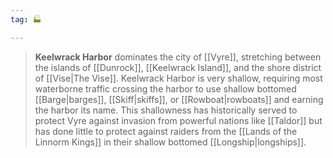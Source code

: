 ```yaml
---
tag: 🏭

---
```

> **Keelwrack Harbor** dominates the city of [[Vyre]], stretching between the islands of [[Dunrock]], [[Keelwrack Island]], and the shore district of [[Vise|The Vise]]. Keelwrack Harbor is very shallow, requiring most waterborne traffic crossing the harbor to use shallow bottomed [[Barge|barges]], [[Skiff|skiffs]], or [[Rowboat|rowboats]] and earning the harbor its name. This shallowness has historically served to protect Vyre against invasion from powerful nations like [[Taldor]] but has done little to protect against raiders from the [[Lands of the Linnorm Kings]] in their shallow bottomed [[Longship|longships]].








